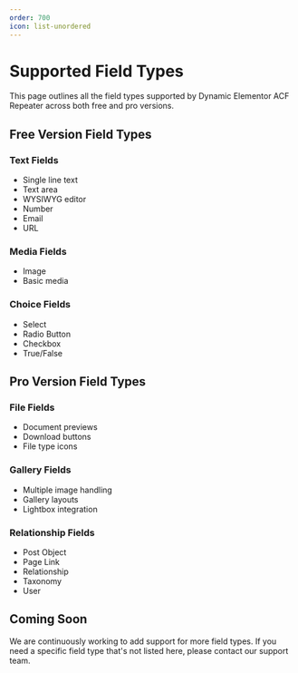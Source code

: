 ```yaml
---
order: 700
icon: list-unordered
---
```


# Supported Field Types

This page outlines all the field types supported by Dynamic Elementor ACF Repeater across both free and pro versions.

## Free Version Field Types

### Text Fields
- Single line text
- Text area
- WYSIWYG editor
- Number
- Email
- URL

### Media Fields
- Image
- Basic media

### Choice Fields
- Select
- Radio Button
- Checkbox
- True/False

## Pro Version Field Types

### File Fields
- Document previews
- Download buttons
- File type icons

### Gallery Fields
- Multiple image handling
- Gallery layouts
- Lightbox integration

### Relationship Fields
- Post Object
- Page Link
- Relationship
- Taxonomy
- User

## Coming Soon

We are continuously working to add support for more field types. If you need a specific field type that's not listed here, please contact our support team. 